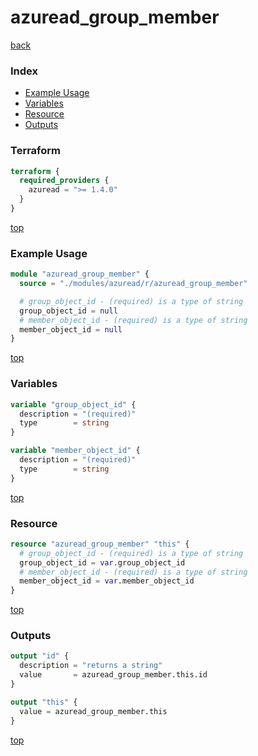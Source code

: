 # azuread_group_member

[back](../azuread.md)

### Index

- [Example Usage](#example-usage)
- [Variables](#variables)
- [Resource](#resource)
- [Outputs](#outputs)

### Terraform

```terraform
terraform {
  required_providers {
    azuread = ">= 1.4.0"
  }
}
```

[top](#index)

### Example Usage

```terraform
module "azuread_group_member" {
  source = "./modules/azuread/r/azuread_group_member"

  # group_object_id - (required) is a type of string
  group_object_id = null
  # member_object_id - (required) is a type of string
  member_object_id = null
}
```

[top](#index)

### Variables

```terraform
variable "group_object_id" {
  description = "(required)"
  type        = string
}

variable "member_object_id" {
  description = "(required)"
  type        = string
}
```

[top](#index)

### Resource

```terraform
resource "azuread_group_member" "this" {
  # group_object_id - (required) is a type of string
  group_object_id = var.group_object_id
  # member_object_id - (required) is a type of string
  member_object_id = var.member_object_id
}
```

[top](#index)

### Outputs

```terraform
output "id" {
  description = "returns a string"
  value       = azuread_group_member.this.id
}

output "this" {
  value = azuread_group_member.this
}
```

[top](#index)